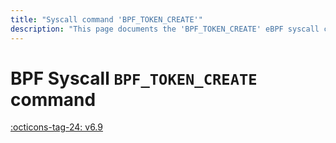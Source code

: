 ```yaml
---
title: "Syscall command 'BPF_TOKEN_CREATE'"
description: "This page documents the 'BPF_TOKEN_CREATE' eBPF syscall command, including its definition, usage, program types that can use it, and examples."
---
```

# BPF Syscall `BPF_TOKEN_CREATE` command

<!-- [FEATURE_TAG](BPF_TOKEN_CREATE) -->
[:octicons-tag-24: v6.9](https://github.com/torvalds/linux/commit/35f96de04127d332a5c5e8a155d31f452f88c76d)
<!-- [/FEATURE_TAG] -->

<!-- TODO -->
